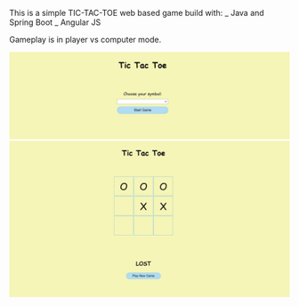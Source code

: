 This is a simple TIC-TAC-TOE web based game build with:
_ Java and Spring Boot
_ Angular JS

Gameplay is in player vs computer mode.

![Alt text](screenshots/StartGame.JPG?raw=true "Start game view")
![Alt text](screenshots/Gameplay.JPG?raw=true "Gameplay view")
